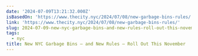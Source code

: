 ```yaml
---
date: '2024-07-09T13:21:32.000Z'
isBasedOn: 'https://www.thecity.nyc/2024/07/08/new-garbage-bins-rules/'
link: 'https://www.thecity.nyc/2024/07/08/new-garbage-bins-rules/'
slug: 2024-07-09-new-nyc-garbage-bins-and-new-rules-roll-out-this-november
tags:
  - nyc
title: New NYC Garbage Bins — and New Rules — Roll Out This November
---
```

 
